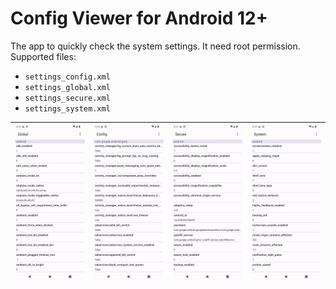 # Config Viewer for Android 12+

The app to quickly check the system settings. It need root permission. 
Supported files:
- `settings_config.xml`
- `settings_global.xml`
- `settings_secure.xml`
- `settings_system.xml`

| ![Screenshot_20230310_102838.png](screenshots/Screenshot_20230310_102838.png) | ![Screenshot_20230310_102857.png](screenshots/Screenshot_20230310_102857.png) | ![Screenshot_20230310_102906.png](screenshots/Screenshot_20230310_102906.png) | ![Screenshot_20230310_102919.png](screenshots/Screenshot_20230310_102919.png) |
|-------------------------------------------------------------------------------|-------------------------------------------------------------------------------|-------------------------------------------------------------------------------|-------------------------------------------------------------------------------|
